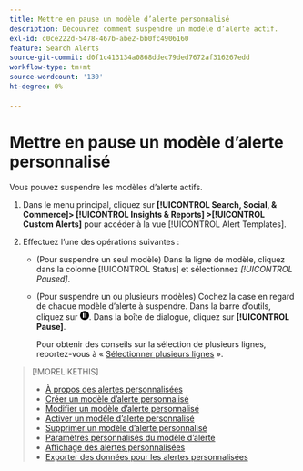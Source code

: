 ```yaml
---
title: Mettre en pause un modèle d’alerte personnalisé
description: Découvrez comment suspendre un modèle d’alerte actif.
exl-id: c0ce222d-5478-467b-abe2-bb0fc4906160
feature: Search Alerts
source-git-commit: d0f1c413134a0868ddec79ded7672af316267edd
workflow-type: tm+mt
source-wordcount: '130'
ht-degree: 0%

---
```


# Mettre en pause un modèle d’alerte personnalisé

Vous pouvez suspendre les modèles d’alerte actifs.

1. Dans le menu principal, cliquez sur **[!UICONTROL Search, Social, & Commerce]> [!UICONTROL Insights & Reports] >[!UICONTROL Custom Alerts]** pour accéder à la vue [!UICONTROL Alert Templates].

1. Effectuez l’une des opérations suivantes :

   * (Pour suspendre un seul modèle) Dans la ligne de modèle, cliquez dans la colonne [!UICONTROL Status] et sélectionnez *[!UICONTROL Paused]*.

   * (Pour suspendre un ou plusieurs modèles) Cochez la case en regard de chaque modèle d’alerte à suspendre. Dans la barre d’outils, cliquez sur ![Pause](/help/search-social-commerce/assets/pause.png "Pause"). Dans la boîte de dialogue, cliquez sur **[!UICONTROL Pause]**.

     Pour obtenir des conseils sur la sélection de plusieurs lignes, reportez-vous à « [Sélectionner plusieurs lignes](/help/search-social-commerce/common-tasks/navigation-editing-selection/multiple-rows-select.md) ».

>[!MORELIKETHIS]
>
>* [À propos des alertes personnalisées](alert-about.md)
>* [Créer un modèle d’alerte personnalisé](alert-template-create.md)
>* [Modifier un modèle d’alerte personnalisé](alert-template-edit.md)
>* [Activer un modèle d’alerte personnalisé](alert-template-activate.md)
>* [Supprimer un modèle d’alerte personnalisé](alert-template-delete.md)
>* [Paramètres personnalisés du modèle d’alerte](alert-template-settings.md)
>* [Affichage des alertes personnalisées](alert-view.md)
>* [Exporter des données pour les alertes personnalisées](alert-export-data.md)
